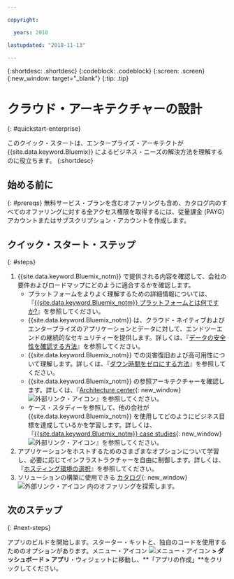 ```yaml
---

copyright:

  years: 2018

lastupdated: "2018-11-13"

---
```


{:shortdesc: .shortdesc}
{:codeblock: .codeblock}
{:screen: .screen}
{:new_window: target="_blank"}
{:tip: .tip}

# クラウド・アーキテクチャーの設計
{: #quickstart-enterprise}

このクイック・スタートは、エンタープライズ・アーキテクトが {{site.data.keyword.Bluemix}} によるビジネス・ニーズの解決方法を理解するのに役立ちます。
{:shortdesc}

## 始める前に
{: #prereqs}
無料サービス・プランを含むオファリングも含め、カタログ内のすべてのオファリングに対する全アクセス権限を取得するには、従量課金 (PAYG) アカウントまたはサブスクリプション・アカウントを作成します。 

## クイック・スタート・ステップ
{: #steps}

1. {{site.data.keyword.Bluemix_notm}} で提供される内容を確認して、会社の要件およびロードマップにどのように適合するかを確認します。 
    * プラットフォームをよりよく理解するための詳細情報については、『[{{site.data.keyword.Bluemix_notm}} プラットフォームとは何ですか?](/docs/overview/ibm-cloud.html)』を参照してください。
    * {{site.data.keyword.Bluemix_notm}} は、クラウド・ネイティブおよびエンタープライズのアプリケーションとデータに対して、エンドツーエンドの継続的なセキュリティーを提供します。詳しくは、『[データの安全性を確認する方法](/docs/overview/security.html)』を参照してください。 
    * {{site.data.keyword.Bluemix_notm}} での災害復旧および高可用性について理解します。詳しくは、『[ダウン時間をゼロにする方法](/docs/overview/zero_downtime.html#zero-downtime)』を参照してください。
    * {{site.data.keyword.Bluemix_notm}} の参照アーキテクチャーを確認します。詳しくは、『[Architecture center](https://www.ibm.com/cloud/garage/architectures){: new_window} ![外部リンク・アイコン](../icons/launch-glyph.svg)』を参照してください。 
    * ケース・スタディーを参照して、他の会社が {{site.data.keyword.Bluemix_notm}} を使用してどのようにビジネス目標を達成しているかを学習します。詳しくは、『[{{site.data.keyword.Bluemix_notm}} case studies](https://www.ibm.com/cloud-computing/bluemix/case-studies){: new_window} ![外部リンク・アイコン](../icons/launch-glyph.svg)』を参照してください。 
2. アプリケーションをホストするためのさまざまなオプションについて学習し、必要に応じてインフラストラクチャーを自由に制御します。詳しくは、『[ホスティング環境の選択](/docs/overview/ibm-cloud-platform.html#choose-compute)』を参照してください。
3. ソリューションの構築に使用できる [カタログ](https://console.cloud.ibm.com/catalog){: new_window} ![外部リンク・アイコン](../icons/launch-glyph.svg) 内のオファリングを探索します。

## 次のステップ
{: #next-steps}

アプリのビルドを開始します。スターター・キットと、独自のコードを使用するためのオプションがあります。メニュー・アイコン ![メニュー・アイコン](../icons/icon_hamburger.svg) **> ダッシュボード > アプリ**・ウィジェットに移動し、**「アプリの作成」**をクリックしてください。

